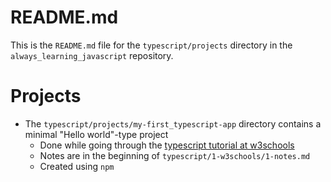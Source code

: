 
# README.md

This is the `README.md` file for the `typescript/projects` directory in the `always_learning_javascript` repository.

# Projects

- The `typescript/projects/my-first_typescript-app` directory contains a minimal "Hello world"-type project
  - Done while going through the [typescript tutorial at w3schools](https://www.w3schools.com/typescript/index.php)
  - Notes are in the beginning of `typescript/1-w3schools/1-notes.md`
  - Created using `npm`

